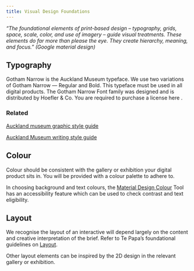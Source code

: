 ```yaml
---
title: Visual Design Foundations
---
```


*“The foundational elements of print-based design – typography, grids, space, scale, color, and use of imagery – guide visual treatments. These elements do far more than please the eye. They create hierarchy, meaning, and focus.” (Google material design)*

## Typography

Gotham Narrow is the Auckland Museum typeface. We use two variations of Gotham Narrow — Regular and Bold. This typeface must be used in all digital products. The Gotham Narrow Font family was designed and is distributed by Hoefler & Co. You are required to purchase a license here .

### Related
[Auckland museum graphic style guide](https://google.com)

[Auckland Museum writing style guide](https://google.com)

## Colour

Colour should be consistent with the gallery or exhibition your digital product sits in. You will be provided with a colour palette to adhere to.

In choosing background and text colours, the [Material Design Colour](https://material.io/color/#!/) Tool has an accessibility feature which can be used to check contrast and text eligibility.

## Layout

We recognise the layout of an interactive will depend largely on the content and creative interpretation of the brief. Refer to Te Papa’s foundational guidelines on [Layout](https://te-papa.github.io/_pages/principles/layout/).

Other layout elements can be inspired by the 2D design in the relevant gallery or exhibition.